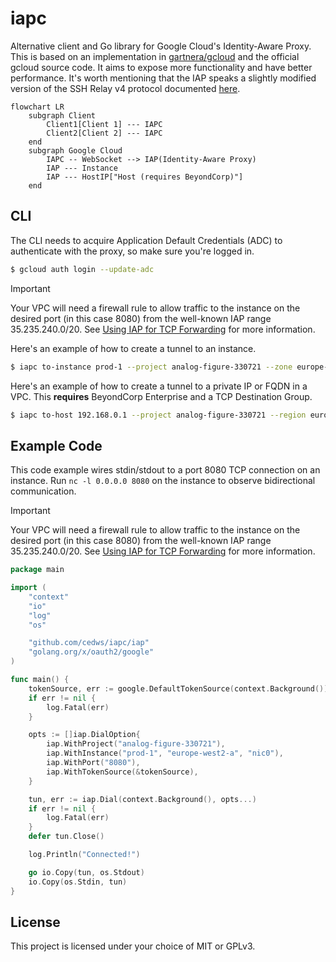 # iapc
Alternative client and Go library for Google Cloud's Identity-Aware Proxy. This is based on an implementation in [gartnera/gcloud](https://github.com/gartnera/gcloud) and the official gcloud source code. It aims to expose more functionality and have better performance. It's worth mentioning that the IAP speaks a slightly modified version of the SSH Relay v4 protocol documented [here](https://chromium.googlesource.com/apps/libapps/+/HEAD/nassh/docs/relay-protocol.md#corp-relay-v4).

```mermaid
flowchart LR
    subgraph Client
        Client1[Client 1] --- IAPC
        Client2[Client 2] --- IAPC
    end
    subgraph Google Cloud
        IAPC -- WebSocket --> IAP(Identity-Aware Proxy)
        IAP --- Instance
        IAP --- HostIP["Host (requires BeyondCorp)"]
    end
```

## CLI
The CLI needs to acquire Application Default Credentials (ADC) to authenticate with the proxy, so make sure you're logged in.

```sh
$ gcloud auth login --update-adc
```

> [!IMPORTANT]
> Your VPC will need a firewall rule to allow traffic to the instance on the desired port (in this case 8080) from the well-known IAP range 35.235.240.0/20. See [Using IAP for TCP Forwarding](https://cloud.google.com/iap/docs/using-tcp-forwarding) for more information.

Here's an example of how to create a tunnel to an instance.

```sh
$ iapc to-instance prod-1 --project analog-figure-330721 --zone europe-west2-a
```

Here's an example of how to create a tunnel to a private IP or FQDN in a VPC. This **requires** BeyondCorp Enterprise and a TCP Destination Group.

```sh
$ iapc to-host 192.168.0.1 --project analog-figure-330721 --region europe-west2 --network prod --dest-group prod
```

## Example Code
This code example wires stdin/stdout to a port 8080 TCP connection on an instance. Run `nc -l 0.0.0.0 8080` on the instance to observe bidirectional communication.

> [!IMPORTANT]
> Your VPC will need a firewall rule to allow traffic to the instance on the desired port (in this case 8080) from the well-known IAP range 35.235.240.0/20. See [Using IAP for TCP Forwarding](https://cloud.google.com/iap/docs/using-tcp-forwarding) for more information.

```go
package main

import (
	"context"
	"io"
	"log"
	"os"

	"github.com/cedws/iapc/iap"
	"golang.org/x/oauth2/google"
)

func main() {
	tokenSource, err := google.DefaultTokenSource(context.Background())
	if err != nil {
		log.Fatal(err)
	}

	opts := []iap.DialOption{
		iap.WithProject("analog-figure-330721"),
		iap.WithInstance("prod-1", "europe-west2-a", "nic0"),
		iap.WithPort("8080"),
		iap.WithTokenSource(&tokenSource),
	}

	tun, err := iap.Dial(context.Background(), opts...)
	if err != nil {
		log.Fatal(err)
	}
	defer tun.Close()

	log.Println("Connected!")

	go io.Copy(tun, os.Stdout)
	io.Copy(os.Stdin, tun)
}
```

## License
This project is licensed under your choice of MIT or GPLv3.
